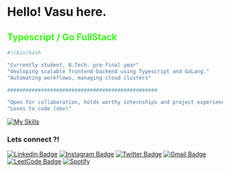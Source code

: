 <h1> Hello! Vasu here.</h1>
<span style="color:#39FF14"><h2 color="#39FF14">Typescript / Go FullStack</h2></span>

```sh
#!/bin/bash

"Currently student, B.Tech. pre-final year"
"devloping scalable frontend-backend using Typescript and GoLang."
"Automating workflows, managing cloud clusters"

#################################################

"Open for collaboration, holds worthy internships and project experiences"
"Loves to code (obv)"
```

[![My Skills](https://skillicons.dev/icons?i=typescript,go,javascript,cpp,html,sass,mysql,graphql,nodejs,nextjs,express,firebase,tailwind,materialui,styledcomponents,mongodb,mysql,dynamodb,prisma,linux,git,nginx,kubernetes,docker,jenkins,ansible,aws,redux,rabbitmq,redis,react,jest&perline=8)](https://skillicons.dev)

<h3>Lets connect ?! </h3>

<p>

[![Linkedin Badge](https://img.shields.io/badge/-linkedin-blue?style=for-the-badge&logo=Linkedin&logoColor=white&link=https://linkedin.com/in/vasu-devrani)](https://linkedin.com/in/vasu-devrani)
[![Instagram Badge](https://img.shields.io/badge/-insta-purple?style=for-the-badge&logo=instagram&logoColor=white&link=https://www.instagram.com/vasu_devrani/)](https://www.instagram.com/vasu_devrani/)
[![Twitter Badge](https://img.shields.io/badge/tweet-blue?style=for-the-badge&logo=Twitter&logoColor=white&link=https://twitter.com/si_vasu)](https://twitter.com/si_vasu)
[![Gmail Badge](https://img.shields.io/badge/email-white?style=for-the-badge&logo=Gmail&logoColor=&link=mailto:vasu2002devrani@gmail.com)](mailto:vasu2002devrani@gmail.com)
[![LeetCode Badge](https://img.shields.io/badge/LeetCode-000000?style=for-the-badge&logo=LeetCode&logoColor=#d16c06&link=https://www.leetcode.com/vasudevrani)](https://www.leetcode.com/vasudevrani)
[![Spotify](https://img.shields.io/badge/Spotify-1ED760?style=for-the-badge&logo=spotify&logoColor=white)](https://open.spotify.com/user/316k7fh7hekokcfu3p46maycsuda)

</p>

<!-- </br>
<h2>📈 Github Stats</h2>

<p >
 
![Ashutosh's github activity graph](https://github-readme-activity-graph.cyclic.app/graph?username=VasuDevrani&bg_color=090132&color=009dff&line=0287d9&point=ffffff&area=true&hide_border=true) -->

<!-- <a href="https://github.com/2802AdityA"> -->
<!--   <img height="180em" src="https://github-readme-stats.vercel.app/api?username=VasuDevrani&show_icons=true&theme=algolia&include_all_commits=true&count_private=true"/> -->
<!--   <img height="180em" src="https://github-readme-stats.vercel.app/api/top-langs/?username=VasuDevrani&theme=algolia&hide=c%2B%2B&layout=compact"/>
</a> -->
 
<!--   [![GitHub Streak](https://streak-stats.demolab.com?user=VasuDevrani&theme=cobalt)](https://git.io/streak-stats) -->

</p>

<!-- <div>
<img align="center" alt="coding" width="270" src="https://media.tenor.com/ITc1hNBSH_wAAAAM/coding-typing.gif">
</div> -->
